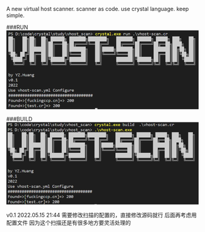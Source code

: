 A new virtual host scanner. 
scanner as code.
use crystal language.
keep simple.

###RUN
![run](run.png)


###BUILD
![build](build.png)

v0.1
2022.05.15 21:44
需要修改扫描的配置的，直接修改源码就行
后面再考虑用配置文件
因为这个扫描还是有很多地方要灵活处理的


